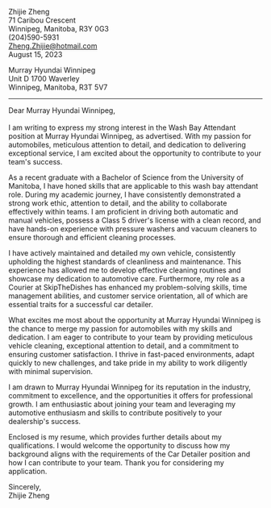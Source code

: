Zhijie Zheng <br />
71 Caribou Crescent       
Winnipeg, Manitoba, R3Y 0G3       
(204)590-5931     
Zheng.Zhijie@hotmail.com  
August 15, 2023

Murray Hyundai Winnipeg       
Unit D 1700 Waverley    
Winnipeg, Manitoba, R3T 5V7      

-----
Dear Murray Hyundai Winnipeg, <br /> <br /> 
I am writing to express my strong interest in the Wash Bay Attendant position at Murray Hyundai Winnipeg, as advertised. With my passion for automobiles, meticulous attention to detail, and dedication to delivering exceptional service, I am excited about the opportunity to contribute to your team's success. 

As a recent graduate with a Bachelor of Science from the University of Manitoba, I have honed skills that are applicable to this wash bay attendant role. During my academic journey, I have consistently demonstrated a strong work ethic, attention to detail, and the ability to collaborate effectively within teams. I am proficient in driving both automatic and manual vehicles, possess a Class 5 driver's license with a clean record, and have hands-on experience with pressure washers and vacuum cleaners to ensure thorough and efficient cleaning processes. 

I have actively maintained and detailed my own vehicle, consistently upholding the highest standards of cleanliness and maintenance. This experience has allowed me to develop effective cleaning routines and showcase my dedication to automotive care. Furthermore, my role as a Courier at SkipTheDishes has enhanced my problem-solving skills, time management abilities, and customer service orientation, all of which are essential traits for a successful car detailer. 

What excites me most about the opportunity at Murray Hyundai Winnipeg is the chance to merge my passion for automobiles with my skills and dedication. I am eager to contribute to your team by providing meticulous vehicle cleaning, exceptional attention to detail, and a commitment to ensuring customer satisfaction. I thrive in fast-paced environments, adapt quickly to new challenges, and take pride in my ability to work diligently with minimal supervision. 

I am drawn to Murray Hyundai Winnipeg for its reputation in the industry, commitment to excellence, and the opportunities it offers for professional growth. I am enthusiastic about joining your team and leveraging my automotive enthusiasm and skills to contribute positively to your dealership's success. 

Enclosed is my resume, which provides further details about my qualifications. I would welcome the opportunity to discuss how my background aligns with the requirements of the Car Detailer position and how I can contribute to your team. Thank you for considering my application. <br /> 

Sincerely, <br /> 
Zhijie Zheng
